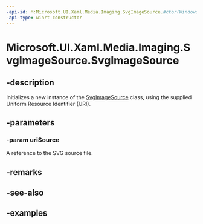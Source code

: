```yaml
---
-api-id: M:Microsoft.UI.Xaml.Media.Imaging.SvgImageSource.#ctor(Windows.Foundation.Uri)
-api-type: winrt constructor
---
```


<!-- Method syntax.
public SvgImageSource.SvgImageSource(Uri uriSource)
-->

# Microsoft.UI.Xaml.Media.Imaging.SvgImageSource.SvgImageSource

## -description
Initializes a new instance of the [SvgImageSource](svgimagesource.md) class, using the supplied Uniform Resource Identifier (URI).

## -parameters
### -param uriSource
A reference to the SVG source file.

## -remarks

## -see-also

## -examples

